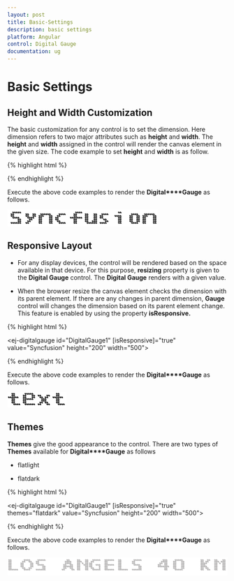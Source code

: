 ```yaml
---
layout: post
title: Basic-Settings
description: basic settings
platform: Angular
control: Digital Gauge
documentation: ug
---
```


# Basic Settings

## Height and Width Customization

The basic customization for any control is to set the dimension. Here dimension refers to two major attributes such as **height** and **width**. The **height** and **width** assigned in the control will render the canvas element in the given size. The code example to set **height** and **width** is as follow.

{% highlight html %}

<ej-digitalgauge id="DigitalGauge1" value="Syncfusion" height="200" width="500">
</ej-digitalgauge>

{% endhighlight %}


Execute the above code examples to render the **Digital****Gauge** as follows. 

![](Basic-Settings_images/Basic-Settings_img1.png)



## Responsive Layout

* For any display devices, the control will be rendered based on the space available in that device. For this purpose, **resizing** property is given to the **Digital Gauge** control. The **Digital Gauge** renders with a given value. 

* When the browser resize the canvas element checks the dimension with its parent element. If there are any changes in parent dimension, **Gauge** control will changes the dimension based on its parent element change. This feature is enabled by using the property **isResponsive.**


{% highlight html %}

<ej-digitalgauge id="DigitalGauge1" [isResponsive]="true" value="Syncfusion" height="200" width="500">
</ej-digitalgauge>

{% endhighlight %}


Execute the above code examples to render the **Digital****Gauge** as follows. 

![](Basic-Settings_images/Basic-Settings_img2.png)



## Themes

**Themes** give the good appearance to the control. There are two types of **Themes** available for **Digital****Gauge** as follows

* flatlight

* flatdark

{% highlight html %}

<ej-digitalgauge id="DigitalGauge1" [isResponsive]="true" themes="flatdark" value="Syncfusion"
                                                                          height="200" width="500">
</ej-digitalgauge>

{% endhighlight %}



Execute the above code examples to render the **Digital****Gauge** as follows. 

![](Basic-Settings_images/Basic-Settings_img3.png)



